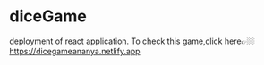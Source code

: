 # diceGame
deployment of react application.
To check this game,click here👉🏼 https://dicegameananya.netlify.app
